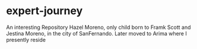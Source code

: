 # expert-journey
An interesting Repository
Hazel Moreno, only child born to Framk Scott and Jestina Moreno, in the city of SanFernando. Later moved to Arima where I presently reside
